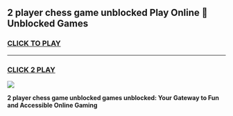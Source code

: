
## 2 player chess game unblocked Play Online 👋 Unblocked Games
<h3>
<a href="https://premium.freeplayer.one?title=2_player_chess_game_unblocked&ref=19F">CLICK TO PLAY</a></h3>
<hr>

<h3>
<a href="https://premium.freeplayer.one?title=2_player_chess_game_unblocked&ref=19F">CLICK 2 PLAY</a>
  
</h3>

<a href="https://premium.freeplayer.one?title=2_player_chess_game_unblocked&ref=19F"><img src="https://clearcache.store/games.png"></a>


**2 player chess game unblocked games unblocked: Your Gateway to Fun and Accessible Online Gaming**
